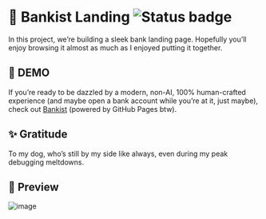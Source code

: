 # 🏦 Bankist Landing ![Status badge](https://img.shields.io/badge/status-completed-green)

In this project, we’re building a sleek bank landing page. Hopefully you’ll enjoy browsing it almost as much as I enjoyed putting it together.

## 🚀 DEMO
If you’re ready to be dazzled by a modern, non-AI, 100% human-crafted experience (and maybe open a bank account while you’re at it, just maybe), check out [Bankist](https://luiisca.github.io/Bankist-dom/) (powered by GitHub Pages btw).

## ✨ Gratitude
To my dog, who’s still by my side like always, even during my peak debugging meltdowns.

## 👀 Preview
![image](https://github.com/user-attachments/assets/8e77b8b3-07d9-4ccb-924f-4a7614a6930c)
